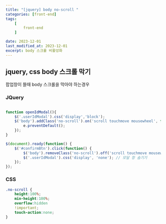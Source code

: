 ```yaml
---
title: "[jquery] body no-scroll "
categories: [front-end]
tags:
    [
        front-end
    ]

date: 2023-12-01
last_modified_at: 2023-12-01
excerpt: body 스크롤 비활성화
---
```


## jquery, css body 스크롤 막기

팝업창이 뜰때 body 스크롤을 막아야 하는경우

### JQuery

```javascript

function openIdModal(){
	$('.userIdModal').css('display','block');
	$('body').addClass('no-scroll').on('scroll touchmove mousewheel', function(e){
		e.preventDefault();
	});
}

$(document).ready(function() {
    $('#confirmBtn').click(function() {
		$('body').removeClass('no-scroll').off('scroll touchmove mousewheel');
        $('.userIdModal').css('display', 'none'); // 모달 창 숨기기
    });
});

```

### CSS

```css
.no-scroll {
    height:100%; 
    min-height:100%; 
    overflow:hidden 
    !important; 
    touch-action:none;
}
```